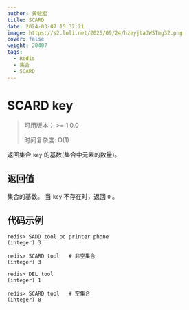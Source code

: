 ```yaml
---
author: 黄健宏
title: SCARD
date: 2024-03-07 15:32:21
image: https://s2.loli.net/2025/09/24/hzeyjtaJWSTmg32.png
cover: false
weight: 20407
tags:
  - Redis
  - 集合
  - SCARD
---
```


# SCARD key

> 可用版本： >= 1.0.0
> 
> 时间复杂度: O(1)

返回集合 `key` 的基数(集合中元素的数量)。

## 返回值

集合的基数。 当 `key` 不存在时，返回 `0` 。

## 代码示例

```shell
redis> SADD tool pc printer phone
(integer) 3

redis> SCARD tool   # 非空集合
(integer) 3

redis> DEL tool
(integer) 1

redis> SCARD tool   # 空集合
(integer) 0
```